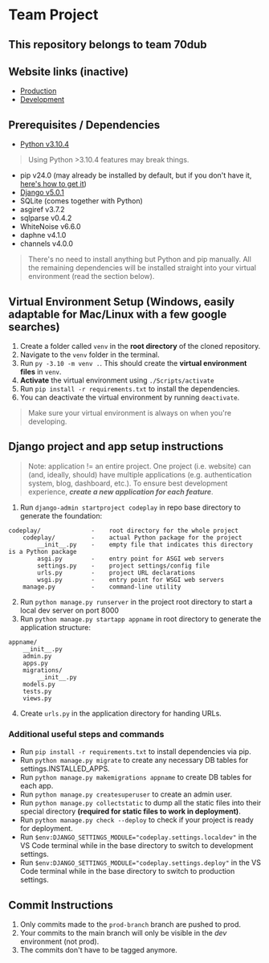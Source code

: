 # Team Project
## This repository belongs to team 70dub

## Website links (inactive)
- [Production](https://team70dub.bham.team/)
- [Development](https://team70dub.dev.bham.team/)

## Prerequisites / Dependencies
- [Python v3.10.4](https://www.python.org/downloads/release/python-3104/)
> Using Python >3.10.4 features may break things.
- pip v24.0 (may already be installed by default, but if you don't have it, [here's how to get it](https://pip.pypa.io/en/stable/installation/))
- [Django v5.0.1](https://docs.djangoproject.com/en/5.0/topics/install/#installing-an-official-release-with-pip)
- SQLite (comes together with Python)
- asgiref v3.7.2
- sqlparse v0.4.2
- WhiteNoise v6.6.0
- daphne v4.1.0
- channels v4.0.0
> There's no need to install anything but Python and pip manually. All the remaining dependencies will be installed straight into your virtual environment (read the section below). 

## Virtual Environment Setup (Windows, easily adaptable for Mac/Linux with a few google searches)
1. Create a folder called `venv` in the **root directory** of the cloned repository.
2. Navigate to the `venv` folder in the terminal.
3. Run `py -3.10 -m venv .`. This should create the **virtual environment files** in `venv`.
4. **Activate** the virtual environment using `./Scripts/activate`
5. Run `pip install -r requirements.txt` to install the dependencies.
6. You can deactivate the virtual environment by running `deactivate`.
> Make sure your virtual environment is always on when you're developing.

## Django project and app setup instructions
> Note: application != an entire project. One project (i.e. website) can (and, ideally, should) have multiple applications (e.g. authentication system, blog, dashboard, etc.). To ensure best development experience, ***create a new application for each feature***.
1. Run `django-admin startproject codeplay` in repo base directory to generate the foundation:
```
codeplay/              -    root directory for the whole project
    codeplay/          -    actual Python package for the project
        __init__.py    -    empty file that indicates this directory is a Python package
        asgi.py        -    entry point for ASGI web servers
        settings.py    -    project settings/config file
        urls.py        -    project URL declarations
        wsgi.py        -    entry point for WSGI web servers
    manage.py          -    command-line utility

```
2. Run `python manage.py runserver` in the project root directory to start a local dev server on port 8000
3. Run `python manage.py startapp appname` in root directory to generate the application structure:
```
appname/
    __init__.py
    admin.py
    apps.py
    migrations/
        __init__.py
    models.py
    tests.py
    views.py
```
4. Create `urls.py` in the application directory for handing URLs.

### Additional useful steps and commands
- Run `pip install -r requirements.txt` to install dependencies via pip.
- Run `python manage.py migrate` to create any necessary DB tables for settings.INSTALLED_APPS.
- Run `python manage.py makemigrations appname` to create DB tables for each app.
- Run `python manage.py createsuperuser` to create an admin user.
- Run `python manage.py collectstatic` to dump all the static files into their special directory **(required for static files to work in deployment)**.
- Run `python manage.py check --deploy` to check if your project is ready for deployment.
- Run `$env:DJANGO_SETTINGS_MODULE="codeplay.settings.localdev"` in the VS Code terminal while in the base directory to switch to development settings.
- Run `$env:DJANGO_SETTINGS_MODULE="codeplay.settings.deploy"` in the VS Code terminal while in the base directory to switch to production settings.

## Commit Instructions
1. Only commits made to the `prod-branch` branch are pushed to prod. 
2. Your commits to the main branch will only be visible in the _dev_ environment (not prod).
3. The commits don't have to be tagged anymore.
